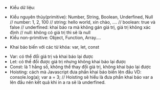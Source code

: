 - Kiểu dữ liệu:

* Kiểu nguyên thủy(primitive): Number, String, Boolean, Underfined, Null
  // number: 1, 2, 100
  // string: hello world, xin chào, ....
  // boolean: true và false
  // underfined: khai báo ra mà không gán giá trị, giá trị không xác định
  // null: không có giá trị thì sẽ là null
* Kiểu non-primitive: Object, Function, Array....

- Khai báo biến với các từ khóa: var, let, const

* Var: có thể đổi giá trị và khai báo lại được
* Let: có thể đổi được giá trị nhưng không khai báo lại được
* Const: là 1 hằng số, không thể thay đổi giá trị, không khai báo lại được
* Hoisting: cách mà Javascript đưa phần khai báo biến lên đầu
  VD:
  console.log(a);
  var a = 3;
  // Hoisting sẽ hiểu là đưa phần khai báo var a lên đầu nên kết quả khi in a ra sẽ là underfined.
